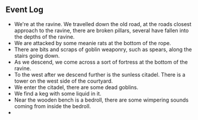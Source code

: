 
## Event Log

- We're at the ravine. We travelled down the old road, at the roads closest approach to the ravine, there are broken pillars, several have fallen into the depths of the ravine.
- We are attacked by some meanie rats at the bottom of the rope.
- There are bits and scraps of goblin weaponry, such as spears, along the stairs going down.
- As we descend, we come across a sort of fortress at the bottom of the ravine.
- To the west after we descend further is the sunless citadel. There is a tower on the west side of the courtyard.
- We enter the citadel, there are some dead goblins.
- We find a keg with some liquid in it.
- Near the wooden bench is a bedroll, there are some wimpering sounds coming from inside the bedroll.
- 